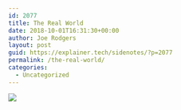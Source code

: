 ```yaml
---
id: 2077
title: The Real World
date: 2018-10-01T16:31:30+00:00
author: Joe Rodgers
layout: post
guid: https://explainer.tech/sidenotes/?p=2077
permalink: /the-real-world/
categories:
  - Uncategorized
---
```

<img class="posthaven-gallery-image" src="https://i0.wp.com/phaven-prod.s3.amazonaws.com/files/image_part/asset/2144808/EVQsQ7n6ONPZqMGyjdPNSTkuBKg/medium_2018_Oct_01_21-26-46.png?resize=800%2C1917&#038;ssl=1" data-posthaven-state="processed" data-medium-src="https://i0.wp.com/phaven-prod.s3.amazonaws.com/files/image_part/asset/2144808/EVQsQ7n6ONPZqMGyjdPNSTkuBKg/medium_2018_Oct_01_21-26-46.png?resize=800%2C1917&#038;ssl=1" data-medium-width="800" data-medium-height="1917" data-large-src="https://phaven-prod.s3.amazonaws.com/files/image_part/asset/2144808/EVQsQ7n6ONPZqMGyjdPNSTkuBKg/large_2018_Oct_01_21-26-46.png" data-large-width="1200" data-large-height="2876" data-thumb-src="https://phaven-prod.s3.amazonaws.com/files/image_part/asset/2144808/EVQsQ7n6ONPZqMGyjdPNSTkuBKg/thumb_2018_Oct_01_21-26-46.png" data-thumb-width="200" data-thumb-height="200" data-xlarge-src="https://phaven-prod.s3.amazonaws.com/files/image_part/asset/2144808/EVQsQ7n6ONPZqMGyjdPNSTkuBKg/xlarge_2018_Oct_01_21-26-46.png" data-xlarge-width="1440" data-xlarge-height="3451" data-orig-src="https://phaven-prod.s3.amazonaws.com/files/image_part/asset/2144808/EVQsQ7n6ONPZqMGyjdPNSTkuBKg/2018_Oct_01_21-26-46.png" data-orig-width="1440" data-orig-height="3451" data-posthaven-id="2144808" data-recalc-dims="1" />